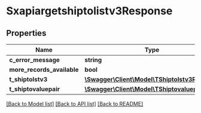 # Sxapiargetshiptolistv3Response

## Properties
Name | Type | Description | Notes
------------ | ------------- | ------------- | -------------
**c_error_message** | **string** |  | [optional] 
**more_records_available** | **bool** |  | [optional] 
**t_shiptolstv3** | [**\Swagger\Client\Model\TShiptolstv3Resp**](TShiptolstv3Resp.md) |  | [optional] 
**t_shiptovaluepair** | [**\Swagger\Client\Model\TShiptovaluepairResp**](TShiptovaluepairResp.md) |  | [optional] 

[[Back to Model list]](../README.md#documentation-for-models) [[Back to API list]](../README.md#documentation-for-api-endpoints) [[Back to README]](../README.md)


